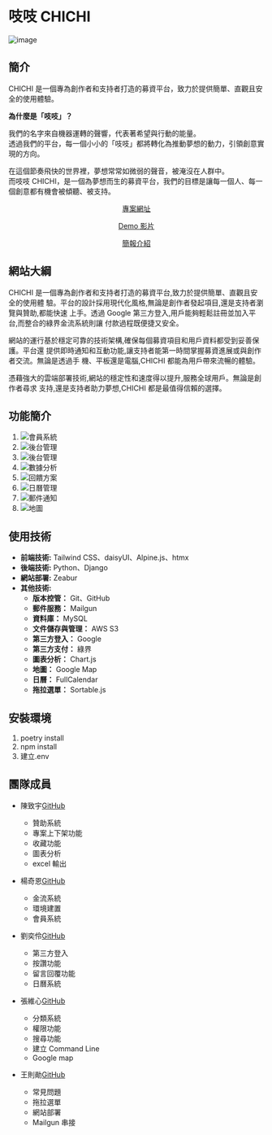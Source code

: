 # 吱吱 CHICHI

![image](static/media/chichi_logo.png)

## 簡介

CHICHI 是一個專為創作者和支持者打造的募資平台，致力於提供簡單、直觀且安全的使用體驗。

**為什麼是「吱吱」？**

我們的名字來自機器運轉的聲響，代表著希望與行動的能量。\
透過我們的平台，每一個小小的「吱吱」都將轉化為推動夢想的動力，引領創意實現的方向。

在這個節奏飛快的世界裡，夢想常常如微弱的聲音，被淹沒在人群中。\
而吱吱 CHICHI，是一個為夢想而生的募資平台，我們的目標是讓每一個人、每一個創意都有機會被傾聽、被支持。

<p align="center">
  <a href="https://chichii.com/" target="_blank">專案網址</a>
</p>
<p align="center">
  <a href="https://www.youtube.com/watch?v=GJHacNmD708" target="_blank">Demo 影片</a>
</p>
<p align="center">
  <a href="https://www.youtube.com/watch?v=GJHacNmD708" target="_blank">簡報介紹</a>
</p>

## 網站大綱

CHICHI 是一個專為創作者和支持者打造的募資平台,致力於提供簡單、直觀且安全的使用體
驗。平台的設計採用現代化風格,無論是創作者發起項目,還是支持者瀏覽與贊助,都能快速
上手。透過 Google 第三方登入,用戶能夠輕鬆註冊並加入平台,而整合的綠界金流系統則讓
付款過程既便捷又安全。

網站的運行基於穩定可靠的技術架構,確保每個募資項目和用戶資料都受到妥善保護。平台還
提供即時通知和互動功能,讓支持者能第一時間掌握募資進展或與創作者交流。無論是透過手
機、平板還是電腦,CHICHI 都能為用戶帶來流暢的體驗。

憑藉強大的雲端部署技術,網站的穩定性和速度得以提升,服務全球用戶。無論是創作者尋求
支持,還是支持者助力夢想,CHICHI 都是最值得信賴的選擇。

## 功能簡介

1.  ![會員系統](static/media/login.png)
2.  ![後台管理](static/media/index.png)
3.  ![後台管理](static/media/back.png)
4.  ![數據分析](static/media/data.png)
5.  ![回饋方案](static/media/reward.png)
6.  ![日曆管理](static/media/calender.png)
7.  ![郵件通知](static/media/sponsor.png)
8.  ![地圖](static/media/map.png)

## 使用技術

- **前端技術:** Tailwind CSS、daisyUI、Alpine.js、htmx
- **後端技術:** Python、Django
- **網站部署:** Zeabur
- **其他技術:**
  - **版本控管：** Git、GitHub
  - **郵件服務：** Mailgun
  - **資料庫：** MySQL
  - **文件儲存與管理：** AWS S3
  - **第三方登入：** Google
  - **第三方支付：** 綠界
  - **圖表分析：** Chart.js
  - **地圖：** Google Map
  - **日曆：** FullCalendar
  - **拖拉選單：** Sortable.js

## 安裝環境

1. poetry install
2. npm install
3. 建立.env

## 團隊成員

- 陳致宇[GitHub](https://github.com/minirov1208)
  - 贊助系統
  - 專案上下架功能
  - 收藏功能
  - 圖表分析
  - excel 輸出
- 楊奇恩[GitHub](https://github.com/IanYang1106)

  - 金流系統
  - 環境建置
  - 會員系統

- 劉奕伶[GitHub](https://github.com/lioouzzz)
  - 第三方登入
  - 按讚功能
  - 留言回覆功能
  - 日曆系統
- 張維心[GitHub](https://github.com/viviennehsin)
  - 分類系統
  - 權限功能
  - 搜尋功能
  - 建立 Command Line
  - Google map
- 王則勛[GitHub](https://github.com/JW-921)
  - 常見問題
  - 拖拉選單
  - 網站部署
  - Mailgun 串接
